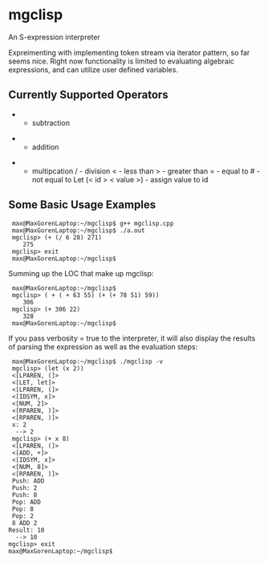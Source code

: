# mgclisp
An S-expression interpreter

Expreimenting with implementing token stream via iterator pattern, so far seems nice.
Right now functionality is limited to evaluating algebraic expressions, and can utilize
user defined variables.
## Currently Supported Operators
- - subtraction
+ - addition
* - multipcation
/ - division
< - less than
\> - greater than
= - equal to 
\# - not equal to
Let (\< id \> \< value \>) - assign value to id

## Some Basic Usage Examples

     max@MaxGorenLaptop:~/mgclisp$ g++ mgclisp.cpp
     max@MaxGorenLaptop:~/mgclisp$ ./a.out
     mgclisp> (+ (/ 6 28) 271)
        275    
     mgclisp> exit
     max@MaxGorenLaptop:~/mgclisp$
     
Summing up the LOC that make up mgclisp:

     max@MaxGorenLaptop:~/mgclisp$
     mgclisp> ( + ( + 63 55) (+ (+ 78 51) 59))
        306
     mgclisp> (+ 306 22)
        328
     max@MaxGorenLaptop:~/mgclisp$

If you pass verbosity = true to the interpreter, it will also display the results of parsing the expression
as well as the evaluation steps:

     max@MaxGorenLaptop:~/mgclisp$ ./mgclisp -v
     mgclisp> (let (x 2))
     <[LPAREN, (]>
     <[LET, let]>
     <[LPAREN, (]>
     <[IDSYM, x]>
     <[NUM, 2]>
     <[RPAREN, )]>
     <[RPAREN, )]>
     x: 2
      --> 2
     mgclisp> (+ x 8)
     <[LPAREN, (]>
     <[ADD, +]>
     <[IDSYM, x]>
     <[NUM, 8]>
     <[RPAREN, )]>
     Push: ADD
     Push: 2
     Push: 8
     Pop: ADD  
     Pop: 8
     Pop: 2
     8 ADD 2
    Result: 10
      --> 10
    mgclisp> exit
    max@MaxGorenLaptop:~/mgclisp$
